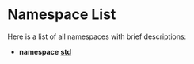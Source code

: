 
# Namespace List

Here is a list of all namespaces with brief descriptions:


* **namespace** [**std**](namespacestd.md) 


